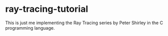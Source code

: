 # ray-tracing-tutorial
This is just me implementing the Ray Tracing series by Peter Shirley in the C programming language. 
